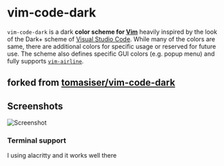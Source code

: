 # vim-code-dark
`vim-code-dark` is a dark **color scheme for [Vim](http://www.vim.org/)** heavily inspired by the look of the Dark+ scheme of [Visual Studio Code](https://code.visualstudio.com/). While many of the colors are same, there are additional colors for specific usage or reserved for future use. The scheme also defines specific GUI colors (e.g. popup menu) and fully supports [`vim-airline`](https://github.com/vim-airline/vim-airline).

## forked from [tomasiser/vim-code-dark](https://github.com/tomasiser/vim-code-dark)

## Screenshots

![Screenshot](https://i.ibb.co/LCVMQF5/screenshot.png)


### Terminal support
I using alacritty and it works well there
